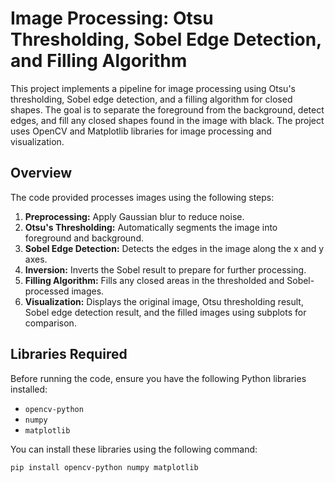 # Image Processing: Otsu Thresholding, Sobel Edge Detection, and Filling Algorithm

This project implements a pipeline for image processing using Otsu's thresholding, Sobel edge detection, and a filling algorithm for closed shapes. The goal is to separate the foreground from the background, detect edges, and fill any closed shapes found in the image with black. The project uses OpenCV and Matplotlib libraries for image processing and visualization.

## Overview

The code provided processes images using the following steps:

1. **Preprocessing:** Apply Gaussian blur to reduce noise.
2. **Otsu's Thresholding:** Automatically segments the image into foreground and background.
3. **Sobel Edge Detection:** Detects the edges in the image along the x and y axes.
4. **Inversion:** Inverts the Sobel result to prepare for further processing.
5. **Filling Algorithm:** Fills any closed areas in the thresholded and Sobel-processed images.
6. **Visualization:** Displays the original image, Otsu thresholding result, Sobel edge detection result, and the filled images using subplots for comparison.

## Libraries Required

Before running the code, ensure you have the following Python libraries installed:

- `opencv-python`
- `numpy`
- `matplotlib`

You can install these libraries using the following command:

```bash
pip install opencv-python numpy matplotlib
